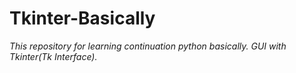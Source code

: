 # Tkinter-Basically
*This repository for learning continuation python basically. GUI with Tkinter(Tk Interface).*
